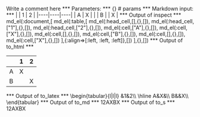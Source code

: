 Write a comment here
*** Parameters: ***
{} # params 
*** Markdown input: ***
|    | 1  | 2  |
|----|----|----|
|  A | X  |    |
|  B |    | X  |
*** Output of inspect ***
md_el(:document,[
	md_el(:table,[
		md_el(:head_cell,[],{},[]),
		md_el(:head_cell,["1"],{},[]),
		md_el(:head_cell,["2"],{},[]),
		md_el(:cell,["A"],{},[]),
		md_el(:cell,["X"],{},[]),
		md_el(:cell,[],{},[]),
		md_el(:cell,["B"],{},[]),
		md_el(:cell,[],{},[]),
		md_el(:cell,["X"],{},[])
	],{:align=>[:left, :left, :left]},[])
],{},[])
*** Output of to_html ***
<table><thead><tr><th/><th>1</th><th>2</th></tr></thead><tbody><tr><td style="text-align: left;">A</td><td style="text-align: left;">X</td><td style="text-align: left;"/></tr>
<tr><td style="text-align: left;">B</td><td style="text-align: left;"/><td style="text-align: left;">X</td></tr>
</tbody></table>
*** Output of to_latex ***
\begin{tabular}{l|l|l}
&1&2\\
\hline 
A&X&\\
B&&X\\
\end{tabular}
*** Output of to_md ***
12AXBX
*** Output of to_s ***
12AXBX
